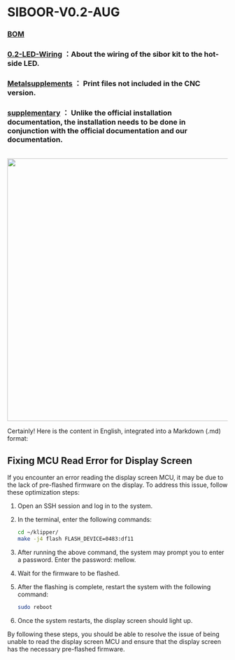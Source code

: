 # SIBOOR-V0.2-AUG
### [BOM](https://github.com/Lzhikai/SIBOOR-Voron-0.2-AUG/blob/main/SIBOOR_V0.2_AUG_BOM.md)  
### [0.2-LED-Wiring](https://github.com/Lzhikai/SIBOOR-Voron-0.2-AUG/blob/main/0.2-LED-Wiring) ：About the wiring of the sibor kit to the hot-side LED.  
### [Metalsupplements](https://github.com/Lzhikai/SIBOOR-Voron-0.2-AUG/blob/main/Metalsupplements) ： Print files not included in the CNC version.  
### [supplementary](https://github.com/Lzhikai/SIBOOR-Voron-0.2-AUG/blob/main/supplementary) ： Unlike the official installation documentation, the installation needs to be done in conjunction with the official documentation and our documentation.
<br/><img src=https://github.com/Lzhikai/SIBOOR-Voron-0.2-AUG/blob/main/Wiring_diagram-V0.2-AUG.jpg width="600"/><br/>

Certainly! Here is the content in English, integrated into a Markdown (.md) format:

## Fixing MCU Read Error for Display Screen

If you encounter an error reading the display screen MCU, it may be due to the lack of pre-flashed firmware on the display. To address this issue, follow these optimization steps:

1. Open an SSH session and log in to the system.

2. In the terminal, enter the following commands:
   ```bash
   cd ~/klipper/
   make -j4 flash FLASH_DEVICE=0483:df11
   ```

3. After running the above command, the system may prompt you to enter a password. Enter the password: mellow.

4. Wait for the firmware to be flashed.

5. After the flashing is complete, restart the system with the following command:
   ```bash
   sudo reboot
   ```

6. Once the system restarts, the display screen should light up.

By following these steps, you should be able to resolve the issue of being unable to read the display screen MCU and ensure that the display screen has the necessary pre-flashed firmware.
